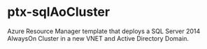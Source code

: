 # ptx-sqlAoCluster
Azure Resource Manager template that deploys a SQL Server 2014 AlwaysOn Cluster in a new VNET and Active Directory Domain.
